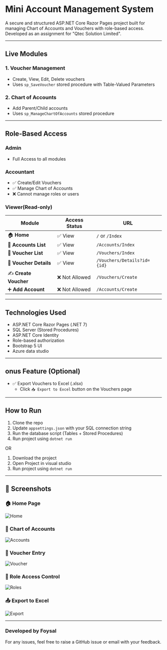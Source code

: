 # Mini Account Management System

A secure and structured ASP.NET Core Razor Pages project built for managing Chart of Accounts and Vouchers with role-based access. Developed as an assignment for "Qtec Solution Limited".

----
## Live Modules

### 1. Voucher Management
- Create, View, Edit, Delete vouchers
- Uses `sp_SaveVoucher` stored procedure with Table-Valued Parameters

### 2. Chart of Accounts
- Add Parent/Child accounts
- Uses `sp_ManageChartOfAccounts` stored procedure

---

## Role-Based Access

### Admin
- Full Access to all modules

### Accountant
- ✅ Create/Edit Vouchers
- ✅ Manage Chart of Accounts
- ❌ Cannot manage roles or users

### Viewer(Read-only)
| Module                | Access Status      | URL                            |
|-----------------------|--------------------|---------------------------------|
| 🏠 **Home**            | ✅ View             | `/` or `/Index`                |
| 📄 **Accounts List**   | ✅ View             | `/Accounts/Index`              |
| 🧾 **Voucher List**    | ✅ View             | `/Vouchers/Index`              |
| 📄 **Voucher Details** | ✅ View             | `/Vouchers/Details?id={id}`    |
| ✍️ **Create Voucher**   | ❌ Not Allowed      | `/Vouchers/Create`             |
| ➕ **Add Account**      | ❌ Not Allowed      | `/Accounts/Create`             |

---

## Technologies Used
- ASP.NET Core Razor Pages (.NET 7)
- SQL Server (Stored Procedures)
- ASP.NET Core Identity
- Role-based authorization
- Bootstrap 5 UI
- Azure data studio

---

## onus Feature (Optional)
- ✅ Export Vouchers to Excel (.xlsx)
  - Click `📥 Export to Excel` button on the Vouchers page

---

##  How to Run
1. Clone the repo
2. Update `appsettings.json` with your SQL connection string
3. Run the database script (Tables + Stored Procedures)
4. Run project using `dotnet run`

OR 

1. Download the project
2. Open Project in visual studio
3. Run project using `dotnet run`

---

## 📸 Screenshots

### 🏠 Home Page
![Home](screenshots/home.png)

### 📄 Chart of Accounts
![Accounts](screenshots/accounts.png)

### 🧾 Voucher Entry
![Voucher](screenshots/voucher.png)

### 🔐 Role Access Control
![Roles](screenshots/roles.png)

### 📤 Export to Excel
![Export](screenshots/export.png)

---


### Developed  by Foysal

For any issues, feel free to raise a GitHub issue or email with your feedback.


